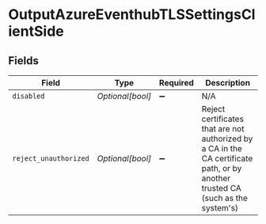 # OutputAzureEventhubTLSSettingsClientSide


## Fields

| Field                                                                                                                           | Type                                                                                                                            | Required                                                                                                                        | Description                                                                                                                     |
| ------------------------------------------------------------------------------------------------------------------------------- | ------------------------------------------------------------------------------------------------------------------------------- | ------------------------------------------------------------------------------------------------------------------------------- | ------------------------------------------------------------------------------------------------------------------------------- |
| `disabled`                                                                                                                      | *Optional[bool]*                                                                                                                | :heavy_minus_sign:                                                                                                              | N/A                                                                                                                             |
| `reject_unauthorized`                                                                                                           | *Optional[bool]*                                                                                                                | :heavy_minus_sign:                                                                                                              | Reject certificates that are not authorized by a CA in the CA certificate path, or by another trusted CA (such as the system's) |